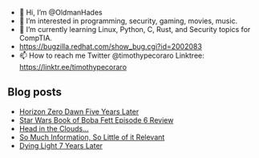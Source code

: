 - 👋 Hi, I’m @OldmanHades
- 👀 I’m interested in programming, security, gaming, movies, music.
- 🌱 I’m currently learning Linux, Python, C, Rust, and Security topics for CompTIA.
- https://bugzilla.redhat.com/show_bug.cgi?id=2002083
- 📫 How to reach me Twitter @timothypecoraro
Linktree: https://linktr.ee/timothypecoraro

## Blog posts
<!-- BLOG-POST-LIST:START -->
- [Horizon Zero Dawn Five Years Later](https://medium.com/@timothypecoraro/horizon-zero-dawn-five-years-later-bb772a4d76b5?source=rss-5097f5c9b801------2)
- [Star Wars Book of Boba Fett Episode 6 Review](https://medium.com/@timothypecoraro/star-wars-book-of-boba-fett-episode-6-review-7f036d68d6fb?source=rss-5097f5c9b801------2)
- [Head in the Clouds…](https://medium.com/@timothypecoraro/head-in-the-clouds-371288340c85?source=rss-5097f5c9b801------2)
- [So Much Information, So Little of it Relevant](https://medium.com/@timothypecoraro/so-much-information-so-little-of-it-relevant-21bfca62cb64?source=rss-5097f5c9b801------2)
- [Dying Light 7 Years Later](https://medium.com/@timothypecoraro/dying-light-7-years-later-b32de14a9231?source=rss-5097f5c9b801------2)
<!-- BLOG-POST-LIST:END -->
